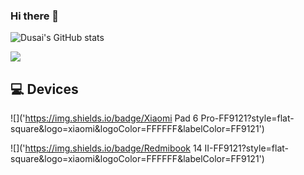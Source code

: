### Hi there 👋

<!--
**depaler/depaler** is a ✨ _special_ ✨ repository because its `README.md` (this file) appears on your GitHub profile.

Here are some ideas to get you started:

- 🔭 I’m currently working on ...
- 🌱 I’m currently learning ...
- 👯 I’m looking to collaborate on ...
- 🤔 I’m looking for help with ...
- 💬 Ask me about ...
- 📫 How to reach me: ...
- 😄 Pronouns: ...
- ⚡ Fun fact: ...
-->
![Dusai's GitHub stats](https://github-readme-stats.vercel.app/api?username=depaler&show_icons=true)

![](https://ys.himiku.com/rand/81612550.png)

## 💻 Devices

![]('https://img.shields.io/badge/Xiaomi Pad 6 Pro-FF9121?style=flat-square&logo=xiaomi&logoColor=FFFFFF&labelColor=FF9121')

![]('https://img.shields.io/badge/Redmibook 14 II-FF9121?style=flat-square&logo=xiaomi&logoColor=FFFFFF&labelColor=FF9121')
